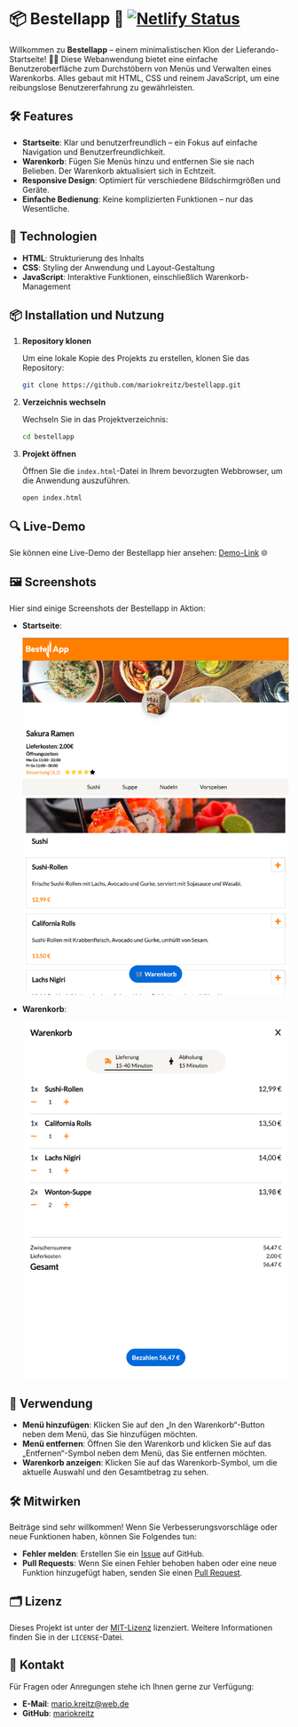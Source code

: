 # 📦 **Bestellapp** 🚀 [![Netlify Status](https://api.netlify.com/api/v1/badges/7169dd03-1fbc-4bd0-b9c7-9b48e0576611/deploy-status)](https://app.netlify.com/sites/da-bestellapp/deploys)

Willkommen zu **Bestellapp** – einem minimalistischen Klon der Lieferando-Startseite! 🍔🍕 Diese Webanwendung bietet eine einfache Benutzeroberfläche zum Durchstöbern von Menüs und Verwalten eines Warenkorbs. Alles gebaut mit HTML, CSS und reinem JavaScript, um eine reibungslose Benutzererfahrung zu gewährleisten.

## 🛠️ **Features**

- **Startseite**: Klar und benutzerfreundlich – ein Fokus auf einfache Navigation und Benutzerfreundlichkeit.
- **Warenkorb**: Fügen Sie Menüs hinzu und entfernen Sie sie nach Belieben. Der Warenkorb aktualisiert sich in Echtzeit.
- **Responsive Design**: Optimiert für verschiedene Bildschirmgrößen und Geräte.
- **Einfache Bedienung**: Keine komplizierten Funktionen – nur das Wesentliche.

## 🌟 **Technologien**

- **HTML**: Strukturierung des Inhalts
- **CSS**: Styling der Anwendung und Layout-Gestaltung
- **JavaScript**: Interaktive Funktionen, einschließlich Warenkorb-Management

## 📦 **Installation und Nutzung**

1. **Repository klonen**

    Um eine lokale Kopie des Projekts zu erstellen, klonen Sie das Repository:

    ```bash
    git clone https://github.com/mariokreitz/bestellapp.git
    ```

2. **Verzeichnis wechseln**

    Wechseln Sie in das Projektverzeichnis:

    ```bash
    cd bestellapp
    ```

3. **Projekt öffnen**

    Öffnen Sie die `index.html`-Datei in Ihrem bevorzugten Webbrowser, um die Anwendung auszuführen.

    ```bash
    open index.html
    ```

## 🔍 **Live-Demo**

Sie können eine Live-Demo der Bestellapp hier ansehen: [Demo-Link](https://da-bestellapp.netlify.app/) 🌐

## 🖼️ **Screenshots**

Hier sind einige Screenshots der Bestellapp in Aktion:

- **Startseite**:

    ![Startseite](https://raw.githubusercontent.com/mariokreitz/Bestellapp/main/assets/img/tablet_preview.png)

- **Warenkorb**:

    ![Warenkorb](https://raw.githubusercontent.com/mariokreitz/Bestellapp/main/assets/img/tablet_warenkorb.png)

## 📝 **Verwendung**

- **Menü hinzufügen**: Klicken Sie auf den „In den Warenkorb“-Button neben dem Menü, das Sie hinzufügen möchten.
- **Menü entfernen**: Öffnen Sie den Warenkorb und klicken Sie auf das „Entfernen“-Symbol neben dem Menü, das Sie entfernen möchten.
- **Warenkorb anzeigen**: Klicken Sie auf das Warenkorb-Symbol, um die aktuelle Auswahl und den Gesamtbetrag zu sehen.

## 🛠️ **Mitwirken**

Beiträge sind sehr willkommen! Wenn Sie Verbesserungsvorschläge oder neue Funktionen haben, können Sie Folgendes tun:

- **Fehler melden**: Erstellen Sie ein [Issue](https://github.com/mariokreitz/bestellapp/issues) auf GitHub.
- **Pull Requests**: Wenn Sie einen Fehler behoben haben oder eine neue Funktion hinzugefügt haben, senden Sie einen [Pull Request](https://github.com/mariokreitz/bestellapp/pulls).

## 🗂️ **Lizenz**

Dieses Projekt ist unter der [MIT-Lizenz](LICENSE) lizenziert. Weitere Informationen finden Sie in der `LICENSE`-Datei.

## 💬 **Kontakt**

Für Fragen oder Anregungen stehe ich Ihnen gerne zur Verfügung:

- **E-Mail**: mario.kreitz@web.de
- **GitHub**: [mariokreitz](https://github.com/mariokreitz)
